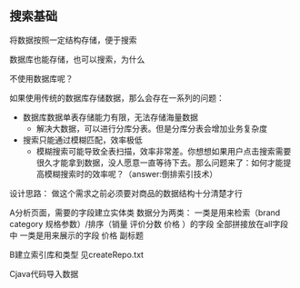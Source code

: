 ## 搜索基础

将数据按照一定结构存储，便于搜索

数据库也能存储，也可以搜索，为什么

不使用数据库呢？

如果使用传统的数据库存储数据，那么会存在一系列的问题：

- 数据库数据单表存储能力有限，无法存储海量数据
  - 解决大数据，可以进行分库分表。但是分库分表会增加业务复杂度
- 搜索只能通过模糊匹配，效率极低
  - 模糊搜索可能导致全表扫描，效率非常差。你想想如果用户点击搜索需要很久才能拿到数据，没人愿意一直等待下去。那么问题来了：如何才能提高模糊搜索时的效率呢？（answer:倒排索引技术）



 设计思路：
做这个需求之前必须要对商品的数据结构十分清楚才行
 
A分析页面，需要的字段建立实体类
 数据分为两类：
一类是用来检索（brand category 规格参数）/排序（销量 评价分数 价格 ）的字段      全部拼接放在all字段中
一类是用来展示的字段 价格 副标题

B建立索引库和类型 见createRepo.txt

Cjava代码导入数据






